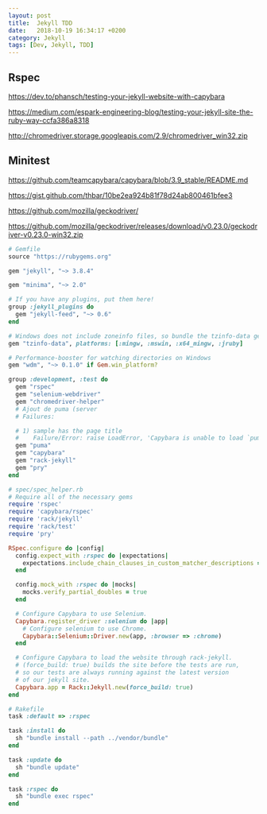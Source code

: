 ```yaml
---
layout: post
title:  Jekyll TDD
date:   2018-10-19 16:34:17 +0200
category: Jekyll
tags: [Dev, Jekyll, TDD]
---
```


## Rspec

<https://dev.to/phansch/testing-your-jekyll-website-with-capybara>

<https://medium.com/espark-engineering-blog/testing-your-jekyll-site-the-ruby-way-ccfa386a8318>

<http://chromedriver.storage.googleapis.com/2.9/chromedriver_win32.zip>

## Minitest

<https://github.com/teamcapybara/capybara/blob/3.9_stable/README.md>

<https://gist.github.com/thbar/10be2ea924b81f78d24ab800461bfee3>

<https://github.com/mozilla/geckodriver/>

<https://github.com/mozilla/geckodriver/releases/download/v0.23.0/geckodriver-v0.23.0-win32.zip>

```ruby
# Gemfile
source "https://rubygems.org"

gem "jekyll", "~> 3.8.4"

gem "minima", "~> 2.0"

# If you have any plugins, put them here!
group :jekyll_plugins do
  gem "jekyll-feed", "~> 0.6"
end

# Windows does not include zoneinfo files, so bundle the tzinfo-data gem
gem "tzinfo-data", platforms: [:mingw, :mswin, :x64_mingw, :jruby]

# Performance-booster for watching directories on Windows
gem "wdm", "~> 0.1.0" if Gem.win_platform?

group :development, :test do
  gem "rspec"
  gem "selenium-webdriver"
  gem "chromedriver-helper"
  # Ajout de puma (server
  # Failures:

  # 1) sample has the page title
  #    Failure/Error: raise LoadError, 'Capybara is unable to load `puma` for its server, please add `puma` to your project or specify a different server via something like `Capybara.server = :webrick`.'
  gem "puma"
  gem "capybara"
  gem "rack-jekyll"
  gem "pry"
end
```

```ruby
# spec/spec_helper.rb
# Require all of the necessary gems
require 'rspec'
require 'capybara/rspec'
require 'rack/jekyll'
require 'rack/test'
require 'pry'

RSpec.configure do |config|
  config.expect_with :rspec do |expectations|
    expectations.include_chain_clauses_in_custom_matcher_descriptions = true
  end

  config.mock_with :rspec do |mocks|
    mocks.verify_partial_doubles = true
  end

  # Configure Capybara to use Selenium.
  Capybara.register_driver :selenium do |app|
    # Configure selenium to use Chrome.
    Capybara::Selenium::Driver.new(app, :browser => :chrome)
  end

  # Configure Capybara to load the website through rack-jekyll.
  # (force_build: true) builds the site before the tests are run,
  # so our tests are always running against the latest version
  # of our jekyll site.
  Capybara.app = Rack::Jekyll.new(force_build: true)
end
```

```ruby
# Rakefile
task :default => :rspec

task :install do
  sh "bundle install --path ../vendor/bundle"
end

task :update do
  sh "bundle update"
end

task :rspec do
  sh "bundle exec rspec"
end
```

